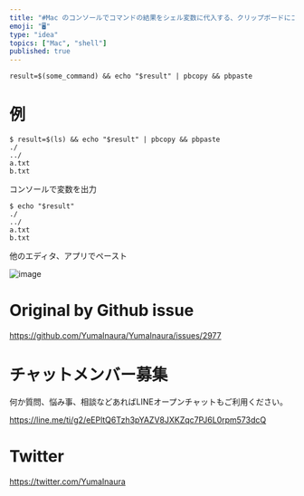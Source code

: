 ```yaml
---
title: "#Mac のコンソールでコマンドの結果をシェル変数に代入する、クリップボードにコピーする、標準出力もする ( #Shell )"
emoji: "🖥"
type: "idea"
topics: ["Mac", "shell"]
published: true
---
```


```
result=$(some_command) && echo "$result" | pbcopy && pbpaste
```

# 例

```
$ result=$(ls) && echo "$result" | pbcopy && pbpaste
./
../
a.txt
b.txt
```

コンソールで変数を出力


```
$ echo "$result"
./
../
a.txt
b.txt
```

他のエディタ、アプリでペースト

![image](https://user-images.githubusercontent.com/13635059/73899116-f3dc8600-48ce-11ea-97b3-ba6ff10f6fc0.png)


# Original by Github issue

https://github.com/YumaInaura/YumaInaura/issues/2977








<!-- Update From Qiita API -->

# チャットメンバー募集


何か質問、悩み事、相談などあればLINEオープンチャットもご利用ください。

https://line.me/ti/g2/eEPltQ6Tzh3pYAZV8JXKZqc7PJ6L0rpm573dcQ





# Twitter


https://twitter.com/YumaInaura


<!-- Update From Qiita API -->


